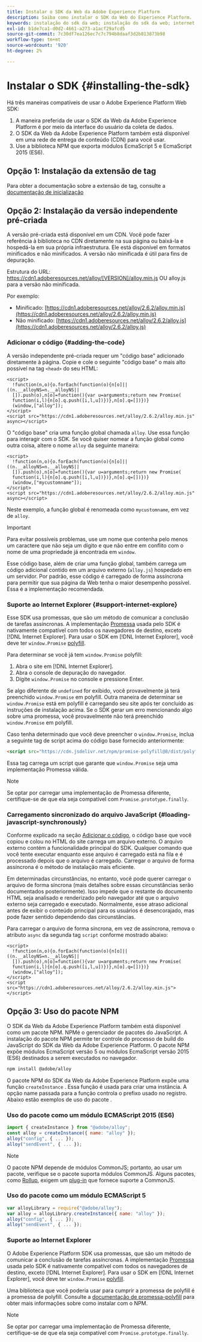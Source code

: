 ```yaml
---
title: Instalar o SDK da Web da Adobe Experience Platform
description: Saiba como instalar o SDK da Web do Experience Platform.
keywords: instalação do sdk da web; instalação do sdk da web; internet explorer; promessa; pacote npm
exl-id: b1de7ca1-d0d2-4661-a273-a1acf29afcd5
source-git-commit: 7c30df7ea126ec7c7c794b8daaf3d2b813873b98
workflow-type: tm+mt
source-wordcount: '920'
ht-degree: 2%

---
```


# Instalar o SDK {#installing-the-sdk}

Há três maneiras compatíveis de usar o Adobe Experience Platform Web SDK:

1. A maneira preferida de usar o SDK da Web da Adobe Experience Platform é por meio da interface do usuário da coleta de dados.
1. O SDK da Web da Adobe Experience Platform também está disponível em uma rede de entrega de conteúdo (CDN) para você usar.
1. Use a biblioteca NPM que exporta módulos EcmaScript 5 e EcmaScript 2015 (ES6).

## Opção 1: Instalação da extensão de tag

Para obter a documentação sobre a extensão de tag, consulte a [documentação de inicialização](../../tags/extensions/web/sdk/overview.md)

## Opção 2: Instalação da versão independente pré-criada

A versão pré-criada está disponível em um CDN. Você pode fazer referência à biblioteca no CDN diretamente na sua página ou baixá-la e hospedá-la em sua própria infraestrutura. Ele está disponível em formatos minificados e não minificados. A versão não minificada é útil para fins de depuração.

Estrutura do URL: https://cdn1.adoberesources.net/alloy/[VERSION]/alloy.min.js OU alloy.js para a versão não minificada.

Por exemplo:


* Minificado: [https://cdn1.adoberesources.net/alloy/2.6.2/alloy.min.js](https://cdn1.adoberesources.net/alloy/2.6.2/alloy.min.js)
* Não minificado: [https://cdn1.adoberesources.net/alloy/2.6.2/alloy.js](https://cdn1.adoberesources.net/alloy/2.6.2/alloy.js)


### Adicionar o código {#adding-the-code}

A versão independente pré-criada requer um &quot;código base&quot; adicionado diretamente à página. Copie e cole o seguinte &quot;código base&quot; o mais alto possível na tag `<head>` do seu HTML:

```markup
<script>
  !function(n,o){o.forEach(function(o){n[o]||((n.__alloyNS=n.__alloyNS||
  []).push(o),n[o]=function(){var u=arguments;return new Promise(
  function(i,l){n[o].q.push([i,l,u])})},n[o].q=[])})}
  (window,["alloy"]);
</script>
<script src="https://cdn1.adoberesources.net/alloy/2.6.2/alloy.min.js" async></script>
```

O &quot;código base&quot; cria uma função global chamada `alloy`. Use essa função para interagir com o SDK. Se você quiser nomear a função global como outra coisa, altere o nome `alloy` da seguinte maneira:

```markup
<script>
  !function(n,o){o.forEach(function(o){n[o]||((n.__alloyNS=n.__alloyNS||
  []).push(o),n[o]=function(){var u=arguments;return new Promise(
  function(i,l){n[o].q.push([i,l,u])})},n[o].q=[])})}
  (window,["mycustomname"]);
</script>
<script src="https://cdn1.adoberesources.net/alloy/2.6.2/alloy.min.js" async></script>
```

Neste exemplo, a função global é renomeada como `mycustomname`, em vez de `alloy`.

>[!IMPORTANT]
>
>Para evitar possíveis problemas, use um nome que contenha pelo menos um caractere que não seja um dígito e que não entre em conflito com o nome de uma propriedade já encontrada em `window`.

Esse código base, além de criar uma função global, também carrega um código adicional contido em um arquivo externo \(`alloy.js`\) hospedado em um servidor. Por padrão, esse código é carregado de forma assíncrona para permitir que sua página da Web tenha o maior desempenho possível. Essa é a implementação recomendada.

### Suporte ao Internet Explorer {#support-internet-explore}

Esse SDK usa promessas, que são um método de comunicar a conclusão de tarefas assíncronas. A implementação [Promessa](https://developer.mozilla.org/pt-BR/docs/Web/JavaScript/Reference/Global_Objects/Promise) usada pelo SDK é nativamente compatível com todos os navegadores de destino, exceto [!DNL Internet Explorer]. Para usar o SDK em [!DNL Internet Explorer], você deve ter `window.Promise` [polyfill](https://remysharp.com/2010/10/08/what-is-a-polyfill).

Para determinar se você já tem `window.Promise` polyfill:

1. Abra o site em [!DNL Internet Explorer].
1. Abra o console de depuração do navegador.
1. Digite `window.Promise` no console e pressione Enter.

Se algo diferente de `undefined` for exibido, você provavelmente já terá preenchido `window.Promise` em polyfill. Outra maneira de determinar se `window.Promise` está em polyfill é carregando seu site após ter concluído as instruções de instalação acima. Se o SDK gerar um erro mencionando algo sobre uma promessa, você provavelmente não terá preenchido `window.Promise` em polyfill.

Caso tenha determinado que você deve preencher o `window.Promise`, inclua a seguinte tag de script acima do código base fornecido anteriormente:

```html
<script src="https://cdn.jsdelivr.net/npm/promise-polyfill@8/dist/polyfill.min.js"></script>
```

Essa tag carrega um script que garante que `window.Promise` seja uma implementação Promessa válida.

>[!NOTE]
>
>Se optar por carregar uma implementação de Promessa diferente, certifique-se de que ela seja compatível com `Promise.prototype.finally`.

### Carregamento sincronizado do arquivo JavaScript {#loading-javascript-synchronously}

Conforme explicado na seção [Adicionar o código](#adding-the-code), o código base que você copiou e colou no HTML do site carrega um arquivo externo. O arquivo externo contém a funcionalidade principal do SDK. Qualquer comando que você tente executar enquanto esse arquivo é carregado está na fila e é processado depois que o arquivo é carregado. Carregar o arquivo de forma assíncrona é o método de instalação mais eficiente.

Em determinadas circunstâncias, no entanto, você pode querer carregar o arquivo de forma síncrona \(mais detalhes sobre essas circunstâncias serão documentados posteriormente\). Isso impede que o restante do documento HTML seja analisado e renderizado pelo navegador até que o arquivo externo seja carregado e executado. Normalmente, esse atraso adicional antes de exibir o conteúdo principal para os usuários é desencorajado, mas pode fazer sentido dependendo das circunstâncias.

Para carregar o arquivo de forma síncrona, em vez de assíncrona, remova o atributo `async` da segunda tag `script` conforme mostrado abaixo:

```markup
<script>
  !function(n,o){o.forEach(function(o){n[o]||((n.__alloyNS=n.__alloyNS||
  []).push(o),n[o]=function(){var u=arguments;return new Promise(
  function(i,l){n[o].q.push([i,l,u])})},n[o].q=[])})}
  (window,["alloy"]);
</script>
<script src="https://cdn1.adoberesources.net/alloy/2.6.2/alloy.min.js"></script>
```

## Opção 3: Uso do pacote NPM

O SDK da Web da Adobe Experience Platform também está disponível como um pacote NPM. [](https://www.npmjs.com) NPMé o gerenciador de pacotes do JavaScript. A instalação do pacote NPM permite ter controle do processo de build do JavaScript do SDK da Web da Adobe Experience Platform. O pacote NPM expõe módulos EcmaScript versão 5 ou módulos EcmaScript versão 2015 (ES6) destinados a serem executados no navegador.

```bash
npm install @adobe/alloy
```

O pacote NPM do SDK da Web da Adobe Experience Platform expõe uma função `createInstance` . Essa função é usada para criar uma instância. A opção name passada para a função controla o prefixo usado no registro. Abaixo estão exemplos de uso do pacote .

### Uso do pacote como um módulo ECMAScript 2015 (ES6)

```javascript
import { createInstance } from "@adobe/alloy";
const alloy = createInstance({ name: "alloy" });
alloy("config", { ... });
alloy("sendEvent", { ... });
```

>[!NOTE]
>
>O pacote NPM depende de módulos CommonJS; portanto, ao usar um pacote, verifique se o pacote suporta módulos CommonJS. Alguns pacotes, como [Rollup](https://rollupjs.org), exigem um [plug-in](https://www.npmjs.com/package/@rollup/plugin-commonjs) que fornece suporte a CommonJS.

### Uso do pacote como um módulo ECMAScript 5

```javascript
var alloyLibrary = require("@adobe/alloy");
var alloy = alloyLibrary.createInstance({ name: "alloy" });
alloy("config", { ... });
alloy("sendEvent", { ... });
```

### Suporte ao Internet Explorer

O Adobe Experience Platform SDK usa promessas, que são um método de comunicar a conclusão de tarefas assíncronas. A implementação [Promessa](https://developer.mozilla.org/en-US/docs/Web/JavaScript/Reference/Global_Objects/Promise) usada pelo SDK é nativamente compatível com todos os navegadores de destino, exceto [!DNL Internet Explorer]. Para usar o SDK em [!DNL Internet Explorer], você deve ter `window.Promise` [polyfill](https://remysharp.com/2010/10/08/what-is-a-polyfill).

Uma biblioteca que você poderia usar para cumprir a promessa de polyfill é a promessa de polyfill. Consulte a [documentação de promessa-polyfill](https://www.npmjs.com/package/promise-polyfill) para obter mais informações sobre como instalar com o NPM.

>[!NOTE]
>
>Se optar por carregar uma implementação de Promessa diferente, certifique-se de que ela seja compatível com `Promise.prototype.finally`.
